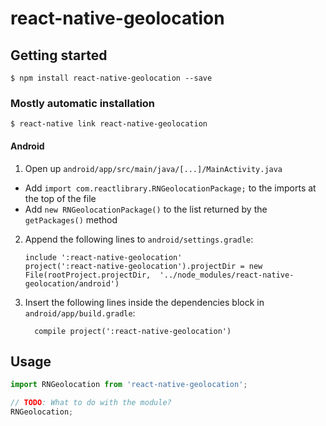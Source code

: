 
# react-native-geolocation

## Getting started

`$ npm install react-native-geolocation --save`

### Mostly automatic installation

`$ react-native link react-native-geolocation`

#### Android

1. Open up `android/app/src/main/java/[...]/MainActivity.java`
  - Add `import com.reactlibrary.RNGeolocationPackage;` to the imports at the top of the file
  - Add `new RNGeolocationPackage()` to the list returned by the `getPackages()` method
2. Append the following lines to `android/settings.gradle`:
  	```
  	include ':react-native-geolocation'
  	project(':react-native-geolocation').projectDir = new File(rootProject.projectDir, 	'../node_modules/react-native-geolocation/android')
  	```
3. Insert the following lines inside the dependencies block in `android/app/build.gradle`:
  	```
      compile project(':react-native-geolocation')
  	```

## Usage
```javascript
import RNGeolocation from 'react-native-geolocation';

// TODO: What to do with the module?
RNGeolocation;
```
  
